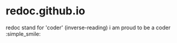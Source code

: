 # redoc.github.io
redoc stand for 'coder' (inverse-reading)
i am proud to be a coder :simple_smile:
